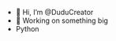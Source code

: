 - 👋 Hi, I’m @DuduCreator
- 🚀 Working on something big
- Python



<!---
DuduCreator/DuduCreator is a ✨ special ✨ repository because its `README.md` (this file) appears on your GitHub profile.
You can click the Preview link to take a look at your changes.
--->
